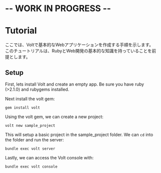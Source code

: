 # -- WORK IN PROGRESS --

# Tutorial

ここでは、Voltで基本的なWebアプリケーションを作成する手順を示します。 このチュートリアルは、RubyとWeb開発の基本的な知識を持っていることを前提とします。

## Setup

First, lets install Volt and create an empty app.  Be sure you have ruby (>2.1.0) and rubygems installed.

Next install the volt gem:

    gem install volt

Using the volt gem, we can create a new project:

    volt new sample_project

This will setup a basic project in the sample_project folder.  We can ```cd``` into the folder and run the server:

    bundle exec volt server

Lastly, we can access the Volt console with:

    bundle exec volt console

